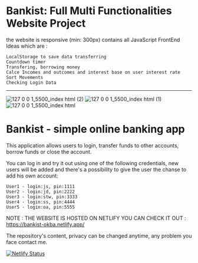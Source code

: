 # Bankist: Full Multi Functionalities Website Project

the website is responsive (min: 300px) contains all JavaScript FrontEnd Ideas which are :


    LocalStorage to save data transferring
    Countdown timer
    Transfering, borrowing money
    Calce Incomes and outcomes and interest base on user interest rate
    Sort Movements
    Checking Login Data
    

<hr>


![127 0 0 1_5500_index html (2)](https://user-images.githubusercontent.com/96151694/177036692-c0c60806-5a45-4a3f-95f2-4894c23c8e66.png)
![127 0 0 1_5500_index html (1)](https://user-images.githubusercontent.com/96151694/177036683-54030aa9-d766-4273-92fe-0acc83fa56ea.png)
![127 0 0 1_5500_index html](https://user-images.githubusercontent.com/96151694/177036693-2afbb43e-02fd-48bf-affb-f146c53abc1a.png)

# Bankist - simple online banking app

This application allows users to login, transfer funds to other accounts, borrow funds or close the account.

You can log in and try it out using one of the following credentials, new users will be added and there's a possibility to give the user the chanse to add his own account:

    User1 - login:js, pin:1111
    User2 - login:jd, pin:2222
    User3 - login:stw, pin:3333
    User4 - login:ss, pin:4444
    User5 - login:oa, pin:5555


NOTE : THE WEBSITE IS HOSTED ON NETLIFY YOU CAN CHECK IT OUT : https://bankist-okba.netlify.app/

The repository's content, privacy can be changed anytime, any problem you face contact me.

[![Netlify Status](https://api.netlify.com/api/v1/badges/8ebb9b56-ac35-49b4-98f6-39f9a84d662c/deploy-status)](https://app.netlify.com/sites/bankist-okba/deploys)
